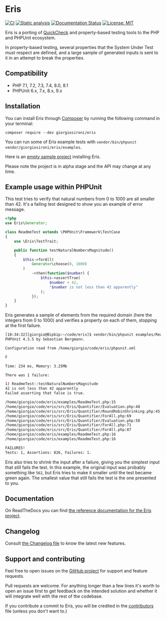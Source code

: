 # Eris
[![CI](https://github.com/giorgiosironi/eris/actions/workflows/ci.yml/badge.svg?branch=master)](https://github.com/giorgiosironi/eris/actions/workflows/ci.yml)
[![Static analysis](https://github.com/giorgiosironi/eris/actions/workflows/static-analysis.yml/badge.svg?branch=master)](https://github.com/giorgiosironi/eris/actions/workflows/static-analysis.yml)
[![Documentation Status](https://readthedocs.org/projects/eris/badge/?version=latest)](http://eris.readthedocs.org/en/latest/?badge=latest)
[![License: MIT](https://img.shields.io/badge/License-MIT-yellow.svg)](LICENSE)

Eris is a porting of [QuickCheck](https://hackage.haskell.org/package/QuickCheck) and property-based testing tools to the PHP and PHPUnit ecosystem.

In property-based testing, several properties that the System Under Test must respect are defined, and a large sample of generated inputs is sent to it in an attempt to break the properties.

## Compatibility

- PHP 7.1, 7.2, 7.3, 7.4, 8.0, 8.1
- PHPUnit 6.x, 7.x, 8.x, 9.x

## Installation

You can install Eris through [Composer](https://getcomposer.org/) by running the following command in your terminal:

```
composer require --dev giorgiosironi/eris
```

You can run some of Eris example tests with `vendor/bin/phpunit vendor/giorgiosironi/eris/examples`.

Here is an [empty sample project](https://github.com/giorgiosironi/eris-example) installing Eris.

Please note the project is in alpha stage and the API may change at any time.

## Example usage within PHPUnit

This test tries to verify that natural numbers from 0 to 1000 are all smaller than 42. It's a failing test designed to show you an example of error message.

```php
<?php
use Eris\Generator;

class ReadmeTest extends \PHPUnit\Framework\TestCase
{
    use \Eris\TestTrait;

    public function testNaturalNumbersMagnitude()
    {
        $this->forAll(
            Generator\choose(0, 1000)
        )
            ->then(function($number) {
                $this->assertTrue(
                    $number < 42,
                    "$number is not less than 42 apparently"
                );
            });
    }
}
```

Eris generates a sample of elements from the required domain (here the integers from 0 to 1000) and verifies a property on each of them, stopping at the first failure.

```bash
[10:34:32][giorgio@Bipbip:~/code/eris]$ vendor/bin/phpunit examples/ReadmeTest.php
PHPUnit 4.3.5 by Sebastian Bergmann.

Configuration read from /home/giorgio/code/eris/phpunit.xml

F

Time: 234 ms, Memory: 3.25Mb

There was 1 failure:

1) ReadmeTest::testNaturalNumbersMagnitude
42 is not less than 42 apparently
Failed asserting that false is true.

/home/giorgio/code/eris/examples/ReadmeTest.php:15
/home/giorgio/code/eris/src/Eris/Quantifier/Evaluation.php:48
/home/giorgio/code/eris/src/Eris/Quantifier/RoundRobinShrinking.php:45
/home/giorgio/code/eris/src/Eris/Quantifier/ForAll.php:69
/home/giorgio/code/eris/src/Eris/Quantifier/Evaluation.php:50
/home/giorgio/code/eris/src/Eris/Quantifier/ForAll.php:71
/home/giorgio/code/eris/src/Eris/Quantifier/ForAll.php:87
/home/giorgio/code/eris/examples/ReadmeTest.php:16
/home/giorgio/code/eris/examples/ReadmeTest.php:16

FAILURES!
Tests: 1, Assertions: 826, Failures: 1.
```

Eris also tries to shrink the input after a failure, giving you the simplest input that still fails the test. In this example, the original input was probably something like `562`, but Eris tries to make it smaller until the test became green again. The smallest value that still fails the test is the one presented to you.

## Documentation

On ReadTheDocs you can find [the reference documentation for the Eris project](http://eris.readthedocs.org/en/latest/).

## Changelog

Consult [the Changelog file](https://github.com/giorgiosironi/eris/blob/master/CHANGELOG.md) to know the latest new features.

## Support and contributing

Feel free to open issues on the [GitHub project](https://github.com/giorgiosironi/eris/issues) for support and feature requests.

Pull requests are welcome. For anything longer than a few lines it's worth to open an issue first to get feedback on the intended solution and whether it will integrate well with the rest of the codebase.

If you contribute a commit to Eris, you will be credited in the [contributors](CONTRIBUTORS.md) file (unless you don't want to.)

